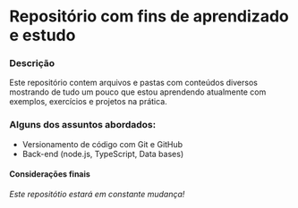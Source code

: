 # Repositório com fins de aprendizado e estudo

### Descrição
Este repositório contem arquivos e pastas com conteúdos diversos mostrando de tudo um pouco que estou aprendendo atualmente com exemplos, exercícios e projetos na prática.

### Alguns dos assuntos abordados:
* Versionamento de código com Git e GitHub
* Back-end (node.js, TypeScript, Data bases)

#### Considerações finais
*Este repositótio estará em constante mudança!*